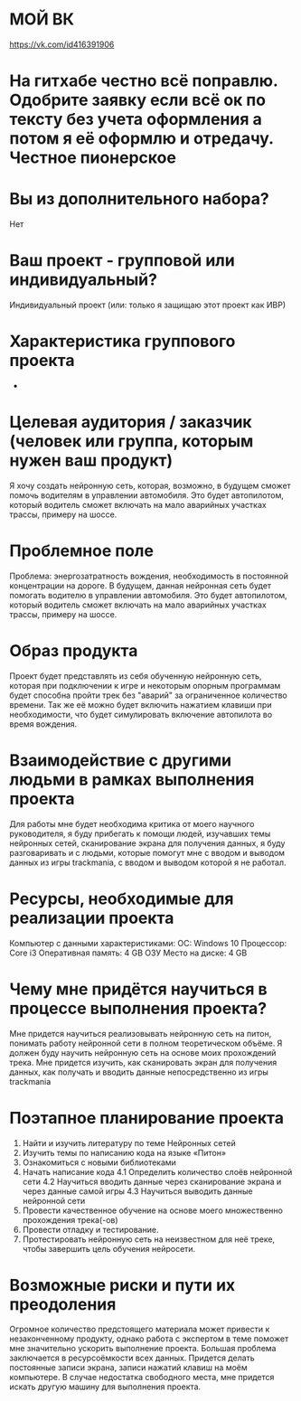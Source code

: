 # МОЙ ВК
https://vk.com/id416391906

# На гитхабе честно всё поправлю. Одобрите заявку если всё ок по тексту без учета оформления а потом я её оформлю и отредачу. Честное пионерское


# Вы из дополнительного набора?
Нет

# Ваш проект - групповой или индивидуальный?
Индивидуальный проект (или: только я защищаю этот проект как ИВР)

# Характеристика группового проекта
-

# Целевая аудитория / заказчик (человек или группа, которым нужен ваш продукт)
Я хочу создать нейронную сеть, которая, возможно, в будущем сможет помочь водителям в управлении автомобиля. Это будет автопилотом, который водитель сможет включать на мало аварийных участках трассы, примеру на шоссе.

# Проблемное поле
Проблема: энергозатратность вождения, необходимость в постоянной концентрации на дороге. В будущем, данная нейронная сеть будет помогать водителю в управлении автомобиля. Это будет автопилотом, который водитель сможет включать на мало аварийных участках трассы, примеру на шоссе.

# Образ продукта
Проект будет представлять из себя обученную нейронную сеть, которая при подключении к игре и некоторым опорным программам будет способна пройти трек без "аварий" за ограниченное количество времени. Так же её можно будет включить нажатием клавиши при необходимости, что будет симулировать включение автопилота во время вождения.

# Взаимодействие с другими людьми в рамках выполнения проекта
Для работы мне будет необходима критика от моего научного руководителя, я буду прибегать к помощи людей, изучавших темы нейронных сетей, сканирование экрана для получения данных, я буду разговаривать и с людьми, которые помогут мне с вводом и выводом данных из игры trackmania, с вводом и выводом которой я не работал.

# Ресурсы, необходимые для реализации проекта
Компьютер с данными характеристиками:
ОС: Windows 10
Процессор: Core i3
Оперативная память: 4 GB ОЗУ
Место на диске: 4 GB

# Чему мне придётся научиться в процессе выполнения проекта?
Мне придется научиться реализовывать нейронную сеть на питон, понимать работу нейронной сети в полном теоретическом объёме. Я должен буду научить нейронную сеть на основе моих прохождений трека. Мне придется изучить, как сканировать экран для получения данных, как получать и вводить данные непосредственно из игры trackmania

# Поэтапное планирование проекта
1. Найти и изучить литературу по теме Нейронных сетей
2. Изучить темы по написанию кода на языке «Питон»
3. Ознакомиться с новыми библиотеками
4. Начать написание кода
4.1 Определить количество слоёв нейронной сети
4.2 Научиться вводить данные через сканирование экрана и через данные самой игры
4.3 Научиться выводить данные нейронной сети
5. Провести качественное обучение на основе моего множественно прохождения трека(-ов)
6. Провести отладку и тестирование.
7. Протестировать нейронную сеть на неизвестном для неё треке, чтобы завершить цель обучения нейросети.

# Возможные риски и пути их преодоления
Огромное количество предстоящего материала может привести к незаконченному продукту, однако работа с экспертом в теме поможет мне значительно ускорить выполнение проекта.
Большая проблема заключается в ресурсоёмкости всех данных. Придется делать постоянные записи экрана, записи нажатий клавиш на моём компьютере. В случае недостатка свободного места, мне придется искать другую машину для выполнения проекта.
